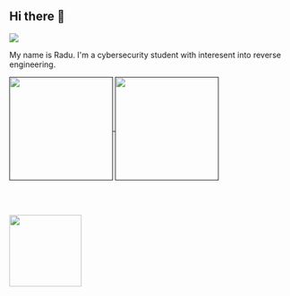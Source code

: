 ## Hi there 👋

![](https://komarev.com/ghpvc/?username=ronutu&color=46915c)

My name is Radu. I'm a cybersecurity student with interesent into reverse engineering.

<a href="">
  <img height=185 align="center" src="https://github-readme-stats.vercel.app/api?username=ronutu&show_icons=true&theme=dark&bg_color=00000000&rank_icon=percentile&include_all_commits=true&custom_title=Radu's%20Github%20Stats" />
</a>
<a href="">
  <img height=185 align="center" src="https://github-readme-stats-rho-ruddy-56.vercel.app/api/top-langs/?username=ronutu&theme=dark&bg_color=00000000&layout=compact&langs_count=8" />
</a>

<br><br>

<a href="https://github.com/ronutu/ctf-writeups">
  <img height=128.5 align="center" src="https://github-readme-stats.vercel.app/api/pin/?username=ronutu&repo=ctf-writeups&theme=dark&bg_color=00000000&show_owner=true" />
</a>
